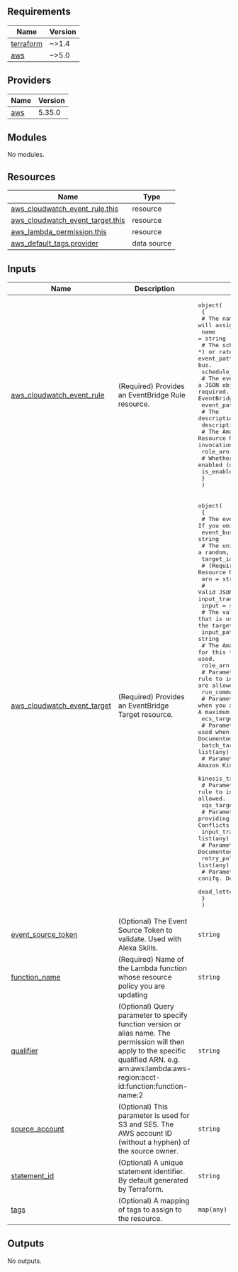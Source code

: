 <!-- BEGIN_TF_DOCS -->
## Requirements

| Name | Version |
|------|---------|
| <a name="requirement_terraform"></a> [terraform](#requirement\_terraform) | ~>1.4 |
| <a name="requirement_aws"></a> [aws](#requirement\_aws) | ~>5.0 |

## Providers

| Name | Version |
|------|---------|
| <a name="provider_aws"></a> [aws](#provider\_aws) | 5.35.0 |

## Modules

No modules.

## Resources

| Name | Type |
|------|------|
| [aws_cloudwatch_event_rule.this](https://registry.terraform.io/providers/hashicorp/aws/latest/docs/resources/cloudwatch_event_rule) | resource |
| [aws_cloudwatch_event_target.this](https://registry.terraform.io/providers/hashicorp/aws/latest/docs/resources/cloudwatch_event_target) | resource |
| [aws_lambda_permission.this](https://registry.terraform.io/providers/hashicorp/aws/latest/docs/resources/lambda_permission) | resource |
| [aws_default_tags.provider](https://registry.terraform.io/providers/hashicorp/aws/latest/docs/data-sources/default_tags) | data source |

## Inputs

| Name | Description | Type | Default | Required |
|------|-------------|------|---------|:--------:|
| <a name="input_aws_cloudwatch_event_rule"></a> [aws\_cloudwatch\_event\_rule](#input\_aws\_cloudwatch\_event\_rule) | (Required) Provides an EventBridge Rule resource. | <pre>object(<br>    {<br>      # The name of the rule. If omitted, Terraform will assign a random, unique name. Conflicts with name_prefix.<br>      name = string<br>      # The scheduling expression. For example, cron(0 20 * * ? *) or rate(5 minutes). At least one of schedule_expression or event_pattern is required. Can only be used on the default event bus.<br>      schedule_expression = string<br>      # The event pattern described a JSON object. At least one of schedule_expression or event_pattern is required. See full documentation of Events and Event Patterns in EventBridge for details.<br>      event_pattern = string<br>      # The description of the rule.<br>      description = string<br>      # The Amazon Resource Name (ARN) associated with the role that is used for target invocation.<br>      role_arn = string<br>      # Whether the rule should be enabled (defaults to true).<br>      is_enabled = bool<br>    }<br>  )</pre> | n/a | yes |
| <a name="input_aws_cloudwatch_event_target"></a> [aws\_cloudwatch\_event\_target](#input\_aws\_cloudwatch\_event\_target) | (Required) Provides an EventBridge Target resource. | <pre>object(<br>    {<br>      # The event bus to associate with the rule. If you omit this, the default event bus is used.<br>      event_bus_name = string<br>      # The unique target assignment ID. If missing, will generate a random, unique id.<br>      target_id = string<br>      # (Required) The Amazon Resource Name (ARN) associated of the target.<br>      arn = string<br>      # Valid JSON text passed to the target. Conflicts with input_path and input_transformer.<br>      input = string<br>      # The value of the JSONPath that is used for extracting part of the matched event when passing it to the target. Conflicts with input and input_transformer.<br>      input_path = string<br>      # The Amazon Resource Name (ARN) of the IAM role to be used for this target when the rule is triggered. Required if ecs_target is used.<br>      role_arn = string<br>      # Parameters used when you are using the rule to invoke Amazon EC2 Run Command. Documented below. A maximum of 5 are allowed.<br>      run_command_targets = list(any)<br>      # Parameters used when you are using the rule to invoke Amazon ECS Task. Documented below. A maximum of 1 are allowed.<br>      ecs_target = list(any)<br>      # Parameters used when you are using the rule to invoke an Amazon Batch Job. Documented below. A maximum of 1 are allowed.<br>      batch_target = list(any)<br>      # Parameters used when you are using the rule to invoke an Amazon Kinesis Stream. Documented below. A maximum of 1 are allowed.<br>      kinesis_target = list(any)<br>      # Parameters used when you are using the rule to invoke an Amazon SQS Queue. Documented below. A maximum of 1 are allowed.<br>      sqs_target = list(any)<br>      # Parameters used when you are providing a custom input to a target based on certain event data. Conflicts with input and input_path.<br>      input_transformer = list(any)<br>      # Parameters used when you are providing retry policies. Documented below. A maximum of 1 are allowed.<br>      retry_policy = list(any)<br>      # Parameters used when you are providing a dead letter conifg. Documented below. A maximum of 1 are allowed.<br>      dead_letter_config = list(any)<br>    }<br>  )</pre> | n/a | yes |
| <a name="input_event_source_token"></a> [event\_source\_token](#input\_event\_source\_token) | (Optional) The Event Source Token to validate. Used with Alexa Skills. | `string` | `null` | no |
| <a name="input_function_name"></a> [function\_name](#input\_function\_name) | (Required) Name of the Lambda function whose resource policy you are updating | `string` | n/a | yes |
| <a name="input_qualifier"></a> [qualifier](#input\_qualifier) | (Optional) Query parameter to specify function version or alias name. The permission will then apply to the specific qualified ARN. e.g. arn:aws:lambda:aws-region:acct-id:function:function-name:2 | `string` | `null` | no |
| <a name="input_source_account"></a> [source\_account](#input\_source\_account) | (Optional) This parameter is used for S3 and SES. The AWS account ID (without a hyphen) of the source owner. | `string` | `null` | no |
| <a name="input_statement_id"></a> [statement\_id](#input\_statement\_id) | (Optional) A unique statement identifier. By default generated by Terraform. | `string` | `null` | no |
| <a name="input_tags"></a> [tags](#input\_tags) | (Optional) A mapping of tags to assign to the resource. | `map(any)` | `null` | no |

## Outputs

No outputs.
<!-- END_TF_DOCS -->
